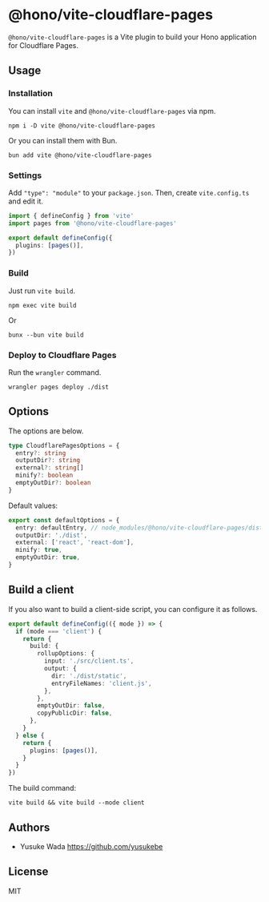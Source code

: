 # @hono/vite-cloudflare-pages

`@hono/vite-cloudflare-pages` is a Vite plugin to build your Hono application for Cloudflare Pages.

## Usage

### Installation

You can install `vite` and `@hono/vite-cloudflare-pages` via npm.

```plain
npm i -D vite @hono/vite-cloudflare-pages
```

Or you can install them with Bun.

```plain
bun add vite @hono/vite-cloudflare-pages
```

### Settings

Add `"type": "module"` to your `package.json`. Then, create `vite.config.ts` and edit it.

```ts
import { defineConfig } from 'vite'
import pages from '@hono/vite-cloudflare-pages'

export default defineConfig({
  plugins: [pages()],
})
```

### Build

Just run `vite build`.

```text
npm exec vite build
```

Or

```text
bunx --bun vite build
```

### Deploy to Cloudflare Pages

Run the `wrangler` command.

```text
wrangler pages deploy ./dist
```

## Options

The options are below.

```ts
type CloudflarePagesOptions = {
  entry?: string
  outputDir?: string
  external?: string[]
  minify?: boolean
  emptyOutDir?: boolean
}
```

Default values:

```ts
export const defaultOptions = {
  entry: defaultEntry, // node_modules/@hono/vite-cloudflare-pages/dist/entry/_worker.js
  outputDir: './dist',
  external: ['react', 'react-dom'],
  minify: true,
  emptyOutDir: true,
}
```

## Build a client

If you also want to build a client-side script, you can configure it as follows.

```ts
export default defineConfig(({ mode }) => {
  if (mode === 'client') {
    return {
      build: {
        rollupOptions: {
          input: './src/client.ts',
          output: {
            dir: './dist/static',
            entryFileNames: 'client.js',
          },
        },
        emptyOutDir: false,
        copyPublicDir: false,
      },
    }
  } else {
    return {
      plugins: [pages()],
    }
  }
})
```

The build command:

```text
vite build && vite build --mode client
```

## Authors

- Yusuke Wada <https://github.com/yusukebe>

## License

MIT
